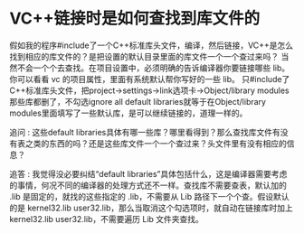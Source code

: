 # VC++链接时是如何查找到库文件的
假如我的程序#include了一个C++标准库头文件，编译，然后链接，VC++是怎么找到相应的库文件的？是把设置的默认目录里面的库文件一个一个查过来吗？
当然不会一个个去查找。在项目设置中，必须明确的告诉编译器你要链接哪些 lib。你可以看看 vc 的项目属性，里面有系统默认帮你写好的一些 lib。
只#include了C++标准库头文件，把project->settings->link选项卡->Object/library modules那些库都删了，不勾选ignore all default libraries就等于在Object/library modules里面填写了一些默认库，是可以继续链接的，道理一样的。

追问 : 这些default libraries具体有哪一些库？哪里看得到？那么查找库文件有没有表之类的东西的吗？还是这些库文件一个一个查过来？头文件里有没有相应的信息？

追答 : 我觉得没必要纠结“default libraries”具体包括什么，这是编译器需要考虑的事情，何况不同的编译器的处理方式还不一样。查找库不需要查表，默认加的 .lib 是固定的，就找的这些指定的 .lib，不需要从 Lib 路径下一个个查。假设默认的是 kernel32.lib user32.lib，那么当取消这个勾选项时，就自动在链接库时加上 kernel32.lib user32.lib，不需要遍历 Lib 文件夹查找。
